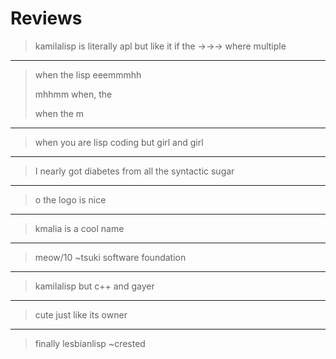 
# Reviews

> kamilalisp is literally apl but like it if the →→→ where multiple

---

> when the lisp eeemmmhh
>
> mhhmm when, the
> 
> when the m

---

> when you are lisp coding but girl and girl

---

> I nearly got diabetes from all the syntactic sugar

---

> o the logo is nice

---

> kmalia is a cool name

---

> meow/10 ~tsuki software foundation

---

> kamilalisp but c++ and gayer

---

> cute just like its owner

---

> finally lesbianlisp ~crested
